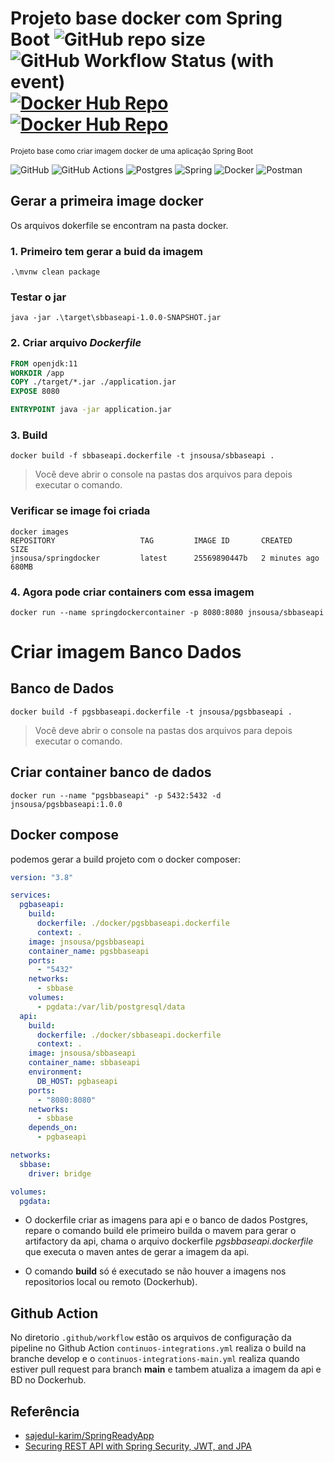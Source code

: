 # Projeto base docker com Spring Boot ![GitHub repo size](https://img.shields.io/github/repo-size/jnslabs/projeto-base-docker-sb) ![GitHub Workflow Status (with event)](https://img.shields.io/github/actions/workflow/status/jnslabs/projeto-base-docker-sb/continuos-integrations.yml?logo=github) [![Docker Hub Repo](https://img.shields.io/docker/pulls/jnsousa/sbbaseapi.svg)](https://hub.docker.com/repository/docker/jnsousa/sbbaseapi) [![Docker Hub Repo](https://img.shields.io/docker/pulls/jnsousa/pgsbbaseapi.svg)](https://hub.docker.com/repository/docker/jnsousa/pgsbbaseapi)
<small>Projeto base como criar imagem docker de uma aplicação Spring Boot</small>

![GitHub](https://img.shields.io/badge/github-%23121011.svg?style=for-the-badge&logo=github&logoColor=white)
![GitHub Actions](https://img.shields.io/badge/github%20actions-%232671E5.svg?style=for-the-badge&logo=githubactions&logoColor=white)
![Postgres](https://img.shields.io/badge/postgres-%23316192.svg?style=for-the-badge&logo=postgresql&logoColor=white)
![Spring](https://img.shields.io/badge/spring-%236DB33F.svg?style=for-the-badge&logo=spring&logoColor=white)
![Docker](https://img.shields.io/badge/docker-%230db7ed.svg?style=for-the-badge&logo=docker&logoColor=white)
![Postman](https://img.shields.io/badge/Postman-FF6C37?style=for-the-badge&logo=postman&logoColor=white)

## Gerar a primeira image docker

Os arquivos dokerfile se encontram na pasta docker.

### 1. Primeiro tem gerar a buid da imagem
```shell
.\mvnw clean package
```

### Testar o jar
```shell
java -jar .\target\sbbaseapi-1.0.0-SNAPSHOT.jar 
```

### 2. Criar arquivo ***Dockerfile***

```dockerfile
FROM openjdk:11
WORKDIR /app
COPY ./target/*.jar ./application.jar
EXPOSE 8080

ENTRYPOINT java -jar application.jar
```

### 3. Build
```shell
docker build -f sbbaseapi.dockerfile -t jnsousa/sbbaseapi .
```
> Você deve abrir o console na pastas dos arquivos para depois executar o comando.


### Verificar se image foi criada

```shell
docker images
REPOSITORY                   TAG         IMAGE ID       CREATED         SIZE
jnsousa/springdocker         latest      25569890447b   2 minutes ago   680MB
```

### 4. Agora pode criar containers com essa imagem

```shell
docker run --name springdockercontainer -p 8080:8080 jnsousa/sbbaseapi
```

# Criar imagem Banco Dados

## Banco de Dados
```
docker build -f pgsbbaseapi.dockerfile -t jnsousa/pgsbbaseapi .
```
> Você deve abrir o console na pastas dos arquivos para depois executar o comando.

## Criar container banco de dados
```
docker run --name "pgsbbaseapi" -p 5432:5432 -d jnsousa/pgsbbaseapi:1.0.0
```

## Docker compose
podemos gerar a build projeto com o docker composer:

```yaml
version: "3.8"

services:
  pgbaseapi:
    build:
      dockerfile: ./docker/pgsbbaseapi.dockerfile
      context: .
    image: jnsousa/pgsbbaseapi
    container_name: pgsbbaseapi
    ports:
      - "5432"
    networks:
      - sbbase
    volumes:
      - pgdata:/var/lib/postgresql/data
  api:
    build:
      dockerfile: ./docker/sbbaseapi.dockerfile
      context: .
    image: jnsousa/sbbaseapi
    container_name: sbbaseapi
    environment:
      DB_HOST: pgbaseapi
    ports:
      - "8080:8080"
    networks:
      - sbbase
    depends_on:
      - pgbaseapi

networks:
  sbbase:
    driver: bridge

volumes:
  pgdata:
```

* O dockerfile criar as imagens para api e o banco de dados Postgres, 
repare o comando build ele primeiro builda o mavem para gerar o artifactory 
da api, chama o arquivo dockerfile *pgsbbaseapi.dockerfile* que executa o 
maven antes de gerar a imagem da api. 

* O comando **build** só é executado se não houver a imagens nos repositorios local ou remoto (Dockerhub).

## Github Action

No diretorio `.github/workflow` estão os arquivos de configuração da pipeline no Github Action
`continuos-integrations.yml` realiza o build na branche develop e o `continuos-integrations-main.yml` realiza quando estiver pull request para branch **main**
e tambem atualiza a imagem da api e BD no Dockerhub.

## Referência

- [sajedul-karim/SpringReadyApp](https://github.com/mesuk/SpringReadyApp)
- [Securing REST API with Spring Security, JWT, and JPA](https://blog.devgenius.io/securing-spring-boot-rest-api-with-spring-security-jwt-and-jpa-64ec45fb25e0)







